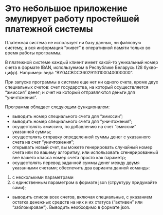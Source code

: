 # Это небольшое приложение эмулирует работу простейшей платежной системы

Платежная система не использует ни базу данных, ни файловую систему, а вся информация “живет” в оперативной памяти только во время работы программы.

В платежной системе каждый клиент имеет какой-то уникальный номер счета в формате IBAN, используемом в Республике Беларусь (28 букво-цифр). Например: вида “BY04CBDC36029110100040000000”. 

При запуске программы в системе еще нет ни одного счета, кроме двух специальных счетов: счет государства, на который осуществляется “эмиссия” денег; и счет на который отправляются деньги для “уничтожения”.

Программа обладает следующим функционалом:

- выводить номер специального счета для “эмиссии”;
- выводить номер специального счета для “уничтожения”;
- осуществлять эмиссию, по добавлению на счет “эмиссии” указанной суммы;
- осуществлять отправку определенной суммы денег с указанного счета на счет “уничтожения”;
- открывать новый счет, вы можете генерировать случайный номер счета или по вашему алгоритму, или использовать сгенерированный вне вашего класса номер счета просто как параметр;
- осуществлять перевод заданной суммы денег между двумя указанными счетами; обеспечить два варианта данной команды: 
1) с несколькими параметрами
2) с единственным параметром в формате json (структуру придумайте сами);
- выводить список всех счетов, включая специальные, с указанием остатка денежных средств на них и их статуса (“активен” или “заблокирован”). Выводить необходимо в формате json.

